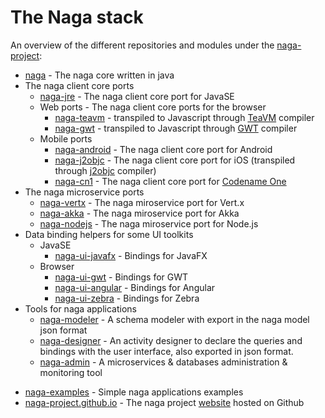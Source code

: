 # The Naga stack

An overview of the different repositories and modules under the [naga-project][naga-home]:

* [naga][naga-repo] - The naga core written in java
* The naga client core ports 
	* [naga-jre][naga-jre-repo] - The naga client core port for JavaSE
	* Web ports - The naga client core ports for the browser 
		* [naga-teavm][naga-teavm-repo] - transpiled to Javascript through [TeaVM][teavm-website] compiler 
		* [naga-gwt][naga-gwt-repo] - transpiled to Javascript through [GWT][gwt-website] compiler
	* Mobile ports 
		* [naga-android][naga-android-repo] - The naga client core port for Android
		* [naga-j2objc][naga-j2objc-repo] - The naga client core port for iOS (transpiled through [j2objc][j2objc-website] compiler)
		* [naga-cn1][naga-cn1-repo] - The naga client core port for [Codename One][codenameone-website]
* The naga microservice ports 
	* [naga-vertx][naga-vertx-repo] - The naga miroservice port for Vert.x
	* [naga-akka][naga-akka-repo] - The naga miroservice port for Akka
	* [naga-nodejs][naga-nodejs-repo] - The naga miroservice port for Node.js
* Data binding helpers for some UI toolkits
	* JavaSE 
		* [naga-ui-javafx][naga-ui-javafx-repo] - Bindings for JavaFX
	* Browser
		* [naga-ui-gwt][naga-ui-gwt-repo] - Bindings for GWT
		* [naga-ui-angular][naga-ui-angular-repo] - Bindings for Angular
		* [naga-ui-zebra][naga-ui-zebra-repo] - Bindings for Zebra
* Tools for naga applications
	* [naga-modeler]() - A schema modeler with export in the naga model json format
	* [naga-designer]() - An activity designer to declare the queries and bindings with the user interface, also exported in json format.
	* [naga-admin]() - A microservices & databases administration & monitoring tool
- [naga-examples][naga-examples-repo] - Simple naga applications examples
- [naga-project.github.io][naga-project.github.io-repo] - The naga project [website][naga-website] hosted on Github


[naga-home]: https://github.com/naga-project
[naga-repo]: https://github.com/naga-project/naga
[naga-jre-repo]: https://github.com/naga-project/naga/blob/master/naga-jre
[naga-teavm-repo]: https://github.com/naga-project/naga/blob/master/naga-teavm
[naga-gwt-repo]: https://github.com/naga-project/naga/blob/master/naga-gwt
[naga-android-repo]: https://github.com/naga-project/naga/blob/master/naga-android
[naga-j2objc-repo]: https://github.com/naga-project/naga/blob/master/naga-j2objc
[naga-cn1-repo]: https://github.com/naga-project/naga/blob/master/naga-cn1
[naga-vertx-repo]: https://github.com/naga-project/naga/blob/master/naga-vertx
[naga-akka-repo]: https://github.com/naga-project/naga/blob/master/naga-akka
[naga-nodejs-repo]: https://github.com/naga-project/naga/blob/master/naga-nodejs
[naga-ui-javafx-repo]: https://github.com/naga-project/naga/blob/master/naga-ui-javafx
[naga-ui-gwt-repo]: https://github.com/naga-project/naga/blob/master/naga-ui-gwt
[naga-ui-angular-repo]: https://github.com/naga-project/naga/blob/master/naga-ui-angular
[naga-ui-zebra-repo]: https://github.com/naga-project/naga/blob/master/naga-ui-zebra
[naga-project.github.io-repo]: https://github.com/naga-project/blob/master/naga-project.github.io
[naga-examples-repo]: https://github.com/naga-project/naga/blob/master/naga-examples
[naga-website]: http://naga-project.github.io

[gwt-website]: http://www.gwtproject.org
[teavm-website]: http://teavm.org
[j2objc-website]: http://j2objc.org
[xmlvm-website]: http://xmlvm.org
[codenameone-website]: https://www.codenameone.com
[vertx-website]: http://vertx.io
[akka-website]: http://akka.io
[nodejs-website]: http://nodejs.org